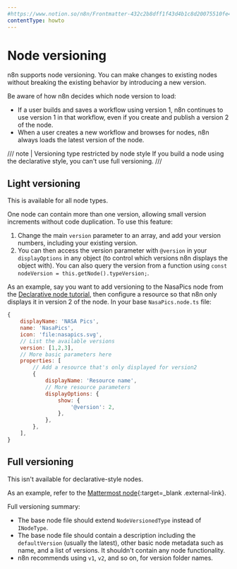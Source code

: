 ```yaml
---
#https://www.notion.so/n8n/Frontmatter-432c2b8dff1f43d4b1c8d20075510fe4
contentType: howto
---
```


# Node versioning

n8n supports node versioning. You can make changes to existing nodes without breaking the existing behavior by introducing a new version.

Be aware of how n8n decides which node version to load:

* If a user builds and saves a workflow using version 1, n8n continues to use version 1 in that workflow, even if you create and publish a version 2 of the node.
* When a user creates a new workflow and browses for nodes, n8n always loads the latest version of the node.

/// note | Versioning type restricted by node style
If you build a node using the declarative style, you can't use full versioning.
///
## Light versioning

This is available for all node types.

One node can contain more than one version, allowing small version increments without code duplication. To use this feature: 

1. Change the main `version` parameter to an array, and add your version numbers, including your existing version. 
2. You can then access the version parameter with `@version` in your `displayOptions` in any object (to control which versions n8n displays the object with). You can also query the version from a function using `const nodeVersion = this.getNode().typeVersion;`.

As an example, say you want to add versioning to the NasaPics node from the [Declarative node tutorial](/integrations/creating-nodes/build/declarative-style-node.md), then configure a resource so that n8n only displays it in version 2 of the node. In your base `NasaPics.node.ts` file:

```js
{
    displayName: 'NASA Pics',
    name: 'NasaPics',
    icon: 'file:nasapics.svg',
    // List the available versions
    version: [1,2,3],
    // More basic parameters here
    properties: [
        // Add a resource that's only displayed for version2
        {
            displayName: 'Resource name',
            // More resource parameters
            displayOptions: {
                show: {
                    '@version': 2,
                },
            },
        },
    ],
}
```

## Full versioning

This isn't available for declarative-style nodes.

As an example, refer to the [Mattermost node](https://github.com/n8n-io/n8n/tree/master/packages/nodes-base/nodes/Mattermost){:target=_blank .external-link}.

Full versioning summary:

- The base node file should extend `NodeVersionedType` instead of `INodeType`.
- The base node file should contain a description including the `defaultVersion` (usually the latest), other basic node metadata such as name, and a list of versions. It shouldn't contain any node functionality.
- n8n recommends using `v1`, `v2`, and so on, for version folder names.


